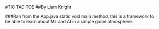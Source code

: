 #TIC TAC TOE 
##By Liam Knight

###Ran from the App.java static void main method, this is a framework to be able to learn about ML and AI in a simple game atmosphere.